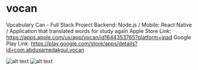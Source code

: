 # vocan
Vocabulary Can - Full Stack Project
Backend: Node.js /
Mobile: React Native /
Application that translated words for study again
Apple Store Link: https://apps.apple.com/us/app/vocan/id1644353765?platform=ipad
Google Play Link: https://play.google.com/store/apps/details?id=com.abdusamedakgul.vocan

![alt text](https://is2-ssl.mzstatic.com/image/thumb/PurpleSource112/v4/9b/94/67/9b9467d3-9dae-239a-a03a-0eee1c53e2e9/6b1c2c3d-a523-40ba-96d5-de51916bd199_Ios_Phone_6.5-2.png/460x0w.webp)
![alt text](https://is5-ssl.mzstatic.com/image/thumb/PurpleSource112/v4/31/61/e5/3161e54c-a1e3-c633-4f45-71b67074b385/644d8b77-29de-4270-9e45-670b6d3d1bb3_Ios_Ipad.png/626x0w.webp)
